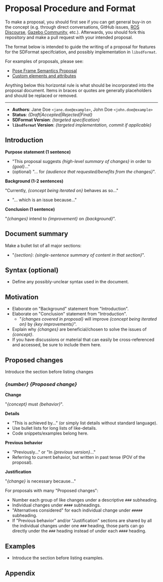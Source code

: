 # Proposal Procedure and Format

To make a proposal, you should first see if you can get general buy-in on the
concept (e.g. through direct conversations, GitHub issues,
[ROS Discourse](https://discourse.ros.org/),
[Gazebo Community](https://community.gazebosim.org/), etc.). Afterwards, you
should fork this repository and make a pull request with your intended proposal.

The format below is intended to guide the writing of a proposal for features
for the SDFormat specifciation, and possibly implementation in `libsdformat`.

For examples of proposals, please see:

* [Pose Frame Semantics Proposal](/tutorials?tut=pose_frame_semantics_proposal)
* [Custom elements and attributes](/tutorials?tut=custom_elements_attributes_proposal)

Anything below this horizontal rule is what should be incorporated into the
proposal document. Items in braces or quotes are generally placeholders and
should be replaced or removed.

<!--
TODO(eric): Add a link to root README to show how to preview a branch once
#2 is fixed.
-->

---

* **Authors**:
Jane Doe `<jane.doe@example>`,
John Doe `<john.doe@example>`
* **Status**: *{Draft|Accepted|Rejected|Final}*
* **SDFormat Version**: *{targeted specification}*
* **`libsdformat` Version**: *{targeted implementation, commit if applicable}*

## Introduction

**Purpose statement (1 sentence)**

* "This proposal suggests *{high-level summary of changes}* in order to
*{goal}*..."
* (optional) "... for *{audience that requested/benefits from the changes}*".

**Background (1-2 sentences)**

"Currently, *{concept being iterated on}* behaves as so..."
* "... which is an issue because..."

**Conclusion (1 sentence)**

"*{changes}* intend to *{improvement}* on *{background}*".

## Document summary

Make a bullet list of all major sections:

* "*{section}*: *{single-sentence summary of content in that section}*".

## Syntax (optional)

* Define any possibly-unclear syntax used in the document.

## Motivation

* Elaborate on "Background" statement from "Introduction".
* Elaborate on "Conclusion" statement from "Introduction".
  * "*{changes covered in proposal}* will improve *{concept being iterated on}* by *{key improvements}*".
* Explain why *{changes}* are beneficial/chosen to solve the issues of *{concept}*.
* If you have discussions or material that can easily be cross-referenced and
  accessed, be sure to include them here.

## Proposed changes

Introduce the section before listing changes

### *{number}* *{Proposed change}*

**Change**

"*{concept}* must *{behavior}*".

**Details**

* "This is achieved by..." (or simply list details without standard language).
* Use bullet lists for long lists of like-details.
* Code snippets/examples belong here.

**Previous behavior**

* "Previously..." or "In *{previous version}*..."
* Referring to current behavior, but written in past tense (POV of the
proposal).

**Justification**

"*{change}* is necessary because..."

For proposals with many "Proposed changes":

* Number each group of like changes under a descriptive `###` subheading.
* Individual changes under `####` subheadings.
* "Alternatives considered" for each individual change under `#####` subheading.
* If "Previous behavior" and/or "Justification" sections are shared by all the
individual changes under one `###` heading, those parts can go directly under
the `###` heading instead of under each `####` heading.

## Examples

* Introduce the section before listing examples.

## Appendix
